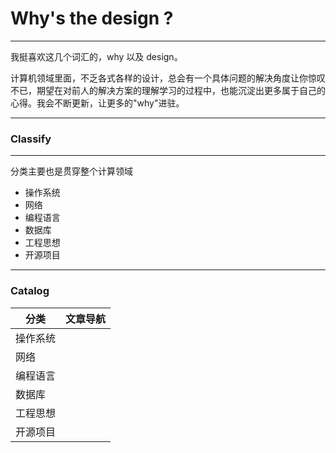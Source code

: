 # Why's the design ?

---
我挺喜欢这几个词汇的，why 以及 design。

计算机领域里面，不乏各式各样的设计，总会有一个具体问题的解决角度让你惊叹不已，期望在对前人的解决方案的理解学习的过程中，也能沉淀出更多属于自己的心得。我会不断更新，让更多的"why"进驻。

---

### Classify 

---

分类主要也是贯穿整个计算领域

+ 操作系统
+ 网络
+ 编程语言
+ 数据库
+ 工程思想
+ 开源项目

---

### Catalog

|分类|文章导航|
| ----  | ---- |
| 操作系统| |
|网络||
|编程语言||
|数据库||
|工程思想||
|开源项目||